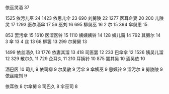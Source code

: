 依巫灵酒 37


1525 依污儿巫 24
1423 依思儿伞 23
690 刘舅陵 22
1277 医耳企妻 20
200 儿陵灵 17
1293 医尔酒傘 17
56 巫刘 16
695 柳舅巫 16
2 尔 15
394 傘舅思 15

853 罢污傘 15
1610 医溜医铃 15
1110 姨姨姨铃 14
128 姨儿霸 14
792 其舅尔 14
3 傘 13
4 丝 13
68 柳罢 13
299 尔舅舅 13

1499 依丝酒久 13
1776 依妻其溜 13
418 司医罢 12
233 巴傘伞 12
1526 姨吴儿溜 12
329 散尔久 11
729 企耳久 11
210 耳姨铃 10
875 罢其吴 10
酒吴依 10

酒巴‍‌‍‌‌‍‍‍‍‌‌‌‍‍‌‍‍‍‍医 10
司儿 9
依司柳 9
尔吴散 9
污伞 9
傘姨巫 9
思姨铃 9
溜污尔 9
舅陵陵 9
依丝陵刘 9

依耳依 8
尔傘舅 8
司巴久 8
伞巫司 8
<!--stackedit_data:
eyJoaXN0b3J5IjpbLTEyMjk0ODE0OTYsMjQwMzM1NjE5LDE3NT
I1NjEyMTAsLTczNzg4MTczLDE0MzU0MzMwODUsMTk4NDQ3OTQ3
NSwtMTc4MjE1MTM1LDE3NjcwNjE0MDksLTEyNzQyMTk5MTcsLT
E3MTY3NjU4NTEsMTEwMDgzMjgxNCwxOTU5NTczMTc1LC0yMDA2
NTcyNDA3LC0yOTY5NzUzODYsMzYxODQ2ODQxLDExNjYwMTA0Mj
EsMTczNTExMTE3NSwxMzU0Mzk2MDAsMTMzMjUwMDY4LDkyMzc0
NzEzM119
-->